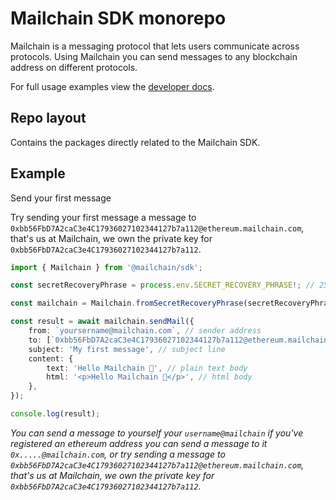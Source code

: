 # Mailchain SDK monorepo

Mailchain is a messaging protocol that lets users communicate across protocols. Using Mailchain you can send messages to any blockchain address on different protocols.

For full usage examples view the [developer docs](https://docs.mailchain.com).

## Repo layout

Contains the packages directly related to the Mailchain SDK.

## Example

Send your first message

Try sending your first message a message to `0xbb56FbD7A2caC3e4C17936027102344127b7a112@ethereum.mailchain.com`, that's us at Mailchain, we own the private key for `0xbb56FbD7A2caC3e4C17936027102344127b7a112`.

```ts
import { Mailchain } from '@mailchain/sdk';

const secretRecoveryPhrase = process.env.SECRET_RECOVERY_PHRASE!; // 25 word mnemonicPhrase

const mailchain = Mailchain.fromSecretRecoveryPhrase(secretRecoveryPhrase);

const result = await mailchain.sendMail({
	from: `yoursername@mailchain.com`, // sender address
	to: [`0xbb56FbD7A2caC3e4C17936027102344127b7a112@ethereum.mailchain.com`], // list of recipients (blockchain or mailchain addresses)
	subject: 'My first message', // subject line
	content: {
		text: 'Hello Mailchain 👋', // plain text body
		html: '<p>Hello Mailchain 👋</p>', // html body
	},
});

console.log(result);
```

_You can send a message to yourself your `username@mailchain` if you've registered an ethereum address you can send a message to it `0x.....@mailchain.com`, or try sending a message to `0xbb56FbD7A2caC3e4C17936027102344127b7a112@ethereum.mailchain.com`, that's us at Mailchain, we own the private key for `0xbb56FbD7A2caC3e4C17936027102344127b7a112`._
